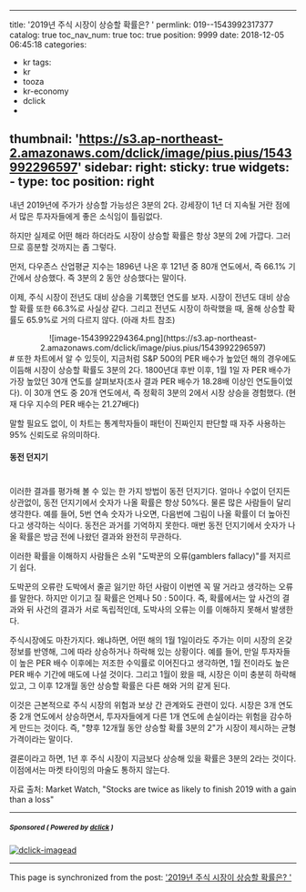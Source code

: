 
---
title: '2019년 주식 시장이 상승할 확률은? '
permlink: 019--1543992317377
catalog: true
toc_nav_num: true
toc: true
position: 9999
date: 2018-12-05 06:45:18
categories:
- kr
tags:
- kr
- tooza
- kr-economy
- dclick
- 
thumbnail: 'https://s3.ap-northeast-2.amazonaws.com/dclick/image/pius.pius/1543992296597'
sidebar:
    right:
        sticky: true
widgets:
    -
        type: toc
        position: right
---


내년 2019년에 주가가 상승할 가능성은 3분의 2다. 강세장이 1년 더 지속될 거란 점에서 많은 투자자들에게 좋은 소식임이 틀림없다.  

하지만 실제로 어떤 해라 하더라도 시장이 상승할 확률은 항상 3분의 2에 가깝다. 그러므로 흥분할 것까지는 좀 그렇다. 

먼저, 다우존스 산업평균 지수는 1896년 나온 후 121년 중 80개 연도에서, 즉 66.1% 기간에서 상승했다. 즉 3분의 2 동안 상승했다는 말이다. 

이제, 주식 시장이 전년도 대비 상승을 기록했던 연도를 보자. 시장이 전년도 대비 상승할 확률 또한 66.3%로  사실상 같다. 그리고 전년도 시장이 하락했을 때, 올해 상승할  확률도 65.9%로 거의 다르지 않다. (아래 차트 참조) 

<center> 
![image-1543992294364.png](https://s3.ap-northeast-2.amazonaws.com/dclick/image/pius.pius/1543992296597)
</center> 
# 
또한 차트에서 알 수 있듯이, 지금처럼 S&P 500의 PER 배수가 높았던 해의 경우에도 이듬해 시장이 상승할 확률도 3분의 2다. 1800년대 후반 이후, 1월 1일 자 PER 배수가 가장 높았던 30개 연도를 살펴보자(조사 결과 PER 배수가 18.28배 이상인 연도들이었다). 이 30개 연도 중 20개 연도에서, 즉 정확히 3분의 2에서 시장 상승을 경험했다. (현재 다우 지수의 PER 배수는 21.27배다) 

말할 필요도 없이, 이 차트는 통계학자들이 패턴이 진짜인지 판단할 때 자주 사용하는 95% 신뢰도로 유의미하다. 

#### 동전 던지기 
# 
이러한 결과를 평가해 볼 수 있는 한 가지 방법이 동전 던지기다. 얼마나 수없이 던지든 상관없이, 동전 던지기에서 숫자가 나올 확률은 항상 50%다. 물론 많은 사람들이 달리 생각한다. 예를 들어, 5번 연속 숫자가 나오면, 다음번에 그림이 나올 확률이 더 높아진다고 생각하는 식이다. 동전은 과거를 기억하지 못한다. 매번 동전 던지기에서 숫자가 나올 확률은 방금 전에 나왔던 결과와 완전히 무관하다. 

이러한 확률을 이해하지 사람들은 소위 "도박꾼의 오류(gamblers fallacy)"를 저지르기 쉽다. 

도박꾼의 오류란 도박에서 줄곧 잃기만 하던 사람이 이번엔 꼭 딸 거라고 생각하는 오류를 말한다. 하지만 이기고 질 확률은 언제나 50 : 50이다. 즉, 확률에서는 앞 사건의 결과와 뒤 사건의 결과가 서로 독립적인데, 도박사의 오류는 이를 이해하지 못해서 발생한다. 

주식시장에도 마찬가지다. 왜냐하면, 어떤 해의 1월 1일이라도 주가는 이미 시장의 온갖 정보를 반영해, 그에 따라 상승하거나 하락해 있는 상황이다.  예를 들어, 만일 투자자들이 높은 PER 배수 이후에는 저조한 수익률로 이어진다고 생각하면, 1월 전이라도 높은 PER 배수 기간에 매도에 나설 것이다. 그리고  1월이 왔을 때, 시장은 이미 충분히 하락해 있고, 그 이후 12개월 동안 상승할 확률은 다른 해와 거의 같게 된다. 

이것은 근본적으로 주식 시장의 위험과 보상 간 관계와도 관련이 있다. 시장은 3개 연도 중 2개 연도에서 상승하면서, 투자자들에게 다른 1개 연도에 손실이라는 위험을 감수하게 만드는 것이다. 즉, "향후 12개월 동안 상승할 확률 3분의 2"가 시장이 제시하는 균형 가격이라는 말이다.  

결론이라고 하면, 1년 후 주식 시장이 지금보다 상승해 있을 확률은 3분의 2라는 것이다. 이점에서는 마켓 타이밍의 마술도 통하지 않는다. 

자료 출처: Market Watch, "Stocks are twice as likely to finish 2019 with a gain than a loss"

---

#####  <sub> **Sponsored ( Powered by [dclick](https://www.dclick.io) )** </sub>
[![dclick-imagead](https://s3.ap-northeast-2.amazonaws.com/dclick/image/dclick/1540725947960.png)](https://api.dclick.io/v1/c?x=eyJhbGciOiJIUzI1NiIsInR5cCI6IkpXVCJ9.eyJjIjoicGl1cy5waXVzIiwicyI6IjAxOS0tMTU0Mzk5MjMxNzM3NyIsImEiOlsiaS02Il0sInVybCI6Imh0dHBzOi8vd3d3LnllczI0LmNvbS8yNC9Hb29kcy82NTU1OTM3MD9BY29kZT0xMDEiLCJpYXQiOjE1NDM5OTIzMTcsImV4cCI6MTg1OTM1MjMxN30.GcR7DAAq4Hec1XdxeWeEKvBxad0o0dzbZrmNP5xwZ90)

- - -

This page is synchronized from the post: ['2019년 주식 시장이 상승할 확률은? '](https://steemit.com/@pius.pius/019--1543992317377)
